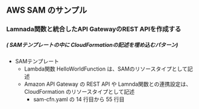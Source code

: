 ## AWS SAM のサンプル
### Lamnada関数と統合したAPI GatewayのREST APIを作成する
##### ( SAMテンプレートの中に CloudFormationの記述を埋め込むパターン)

* SAMテンプレート
  - Lambda関数 HelloWorldFunction は、SAMのリソースタイプとして記述
  - Amazon API Gateway の REST API や Lamnda関数との連携設定は、CloudFormation のリソースタイプとして記述
    - sam-cfn.yaml の 14 行目から 55 行目